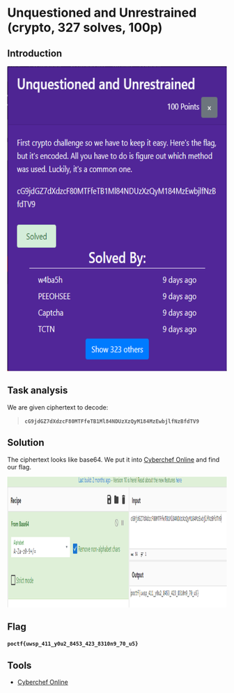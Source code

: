# Unquestioned and Unrestrained (crypto, 327 solves, 100p)

## Introduction

<p align="left">
  <img height=700 img src=./readme_assets/base64-challenge.PNG/>
</p>

## Task analysis

We are given ciphertext to decode: 
> **`cG9jdGZ7dXdzcF80MTFfeTB1Ml84NDUzXzQyM184MzEwbjlfNzBfdTV9`** 

## Solution

The ciphertext looks like base64. We put it into [Cyberchef Online](https://gchq.github.io/CyberChef/) and find our flag.

<p align="left">
  <img height=300 img src=./readme_assets/base64.PNG/>
</p>

## Flag

**`poctf{uwsp_411_y0u2_8453_423_8310n9_70_u5}`**

## Tools

- [Cyberchef Online](https://gchq.github.io/CyberChef/)

